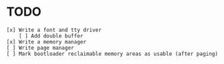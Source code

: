 # TODO
    [x] Write a font and tty driver
        [ ] Add double buffer
    [x] Write a memory manager
    [ ] Write page manager
    [ ] Mark bootloader reclaimable memory areas as usable (after paging)